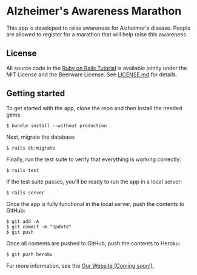 # Alzheimer's Awareness Marathon

This app is developed to raise awareness for Alzheimer's disease.  People are allowed to register for a marathon that will help raise this awareness

## License

All source code in the [Ruby on Rails Tutorial](https://www.railstutorial.org/)
is available jointly under the MIT License and the Beerware License. See
[LICENSE.md](LICENSE.md) for details.

## Getting started

To get started with the app, clone the repo and then install the needed gems:

```
$ bundle install --without production
```

Next, migrate the database:

```
$ rails db:migrate
```

Finally, run the test suite to verify that everything is working correctly:

```
$ rails test
```

If the test suite passes, you'll be ready to run the app in a local server:

```
$ rails server
```

Once the app is fully functional in the local server, push the contents to GitHub:

```
$ git add -A
$ git commit -m "Update"
$ git push
```

Once all contents are pushed to GitHub, push the contents to Heroku:

```
$ git push heroku
```

For more information, see the
[Our Website (Coming soon!)](https://www.railstutorial.org/book).
